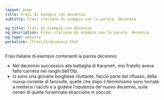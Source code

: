 ```yaml
---
layout: page
title: Frasi di esempio con decennio 
subtitle: Frasi italiane di esempio con la parola  decennio

og_title: Frasi di esempio con decennio 
og_description: Frasi italiane di esempio con la parola  decennio
og_type: website
permalink: /frasi/d/decennio.html
---
```


Frasi italiane di esempio contenenti la parola decennio:


- Nel decennio successivo alla battaglia di Karameh, mio fratello aveva fatto carriera nei ranghi dell’Olp.
- Io sono una giovane borghese riluttante, faccio parte del riflusso, della nuova corrente di fanciulle, quelle che dopo il femminismo sono tornate a mettersi i tacchi e a godere l'opulenza del nuovo decennio, sulle ceneri di quelle forsennate straccione in zoccoli.
